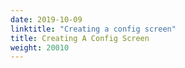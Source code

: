 ```yaml
---
date: 2019-10-09
linktitle: "Creating a config screen"
title: Creating A Config Screen
weight: 20010
---
```

